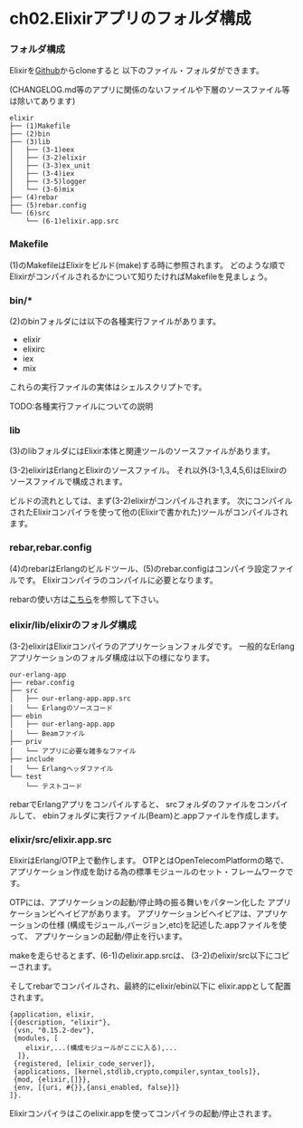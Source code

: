 ch02.Elixirアプリのフォルダ構成
===============================

### フォルダ構成

Elixirを[Github](https://github.com/elixir-lang/elixir)からcloneすると 以下のファイル・フォルダができます。

(CHANGELOG.md等のアプリに関係のないファイルや下層のソースファイル等は除いてあります)

```
elixir
├── (1)Makefile
├── (2)bin
├── (3)lib
│   ├── (3-1)eex
│   ├── (3-2)elixir
│   ├── (3-3)ex_unit
│   ├── (3-4)iex
│   ├── (3-5)logger
│   └── (3-6)mix
├── (4)rebar
├── (5)rebar.config
└── (6)src
    └── (6-1)elixir.app.src
```

### Makefile

(1)のMakefileはElixirをビルド(make)する時に参照されます。 どのような順でElixirがコンパイルされるかについて知りたければMakefileを見ましょう。

### bin/*

(2)のbinフォルダには以下の各種実行ファイルがあります。

- elixir
- elixirc
- iex
- mix

これらの実行ファイルの実体はシェルスクリプトです。

TODO:各種実行ファイルについての説明

### lib

(3)のlibフォルダにはElixir本体と関連ツールのソースファイルがあります。

(3-2)elixirはErlangとElixirのソースファイル。 それ以外(3-1,3,4,5,6)はElixirのソースファイルで構成されます。

ビルドの流れとしては、まず(3-2)elixirがコンパイルされます。 次にコンパイルされたElixirコンパイラを使って他の(Elixirで書かれた)ツールがコンパイルされます。

### rebar,rebar.config

(4)のrebarはErlangのビルドツール、(5)のrebar.configはコンパイラ設定ファイルです。 Elixirコンパイラのコンパイルに必要となります。

rebarの使い方は[こちら](https://github.com/rebar/rebar/wiki)を参照して下さい。

### elixir/lib/elixirのフォルダ構成

(3-2)elixirはElixirコンパイラのアプリケーションフォルダです。 一般的なErlangアプリケーションのフォルダ構成は以下の様になります。

```
our-erlang-app
├── rebar.config
├── src
│   ├── our-erlang-app.app.src
│   └── Erlangのソースコード
├── ebin
│   ├── our-erlang-app.app
│   └── Beamファイル
├── priv
│   └── アプリに必要な雑多なファイル
├── include
│   └── Erlangヘッダファイル
└── test
    └── テストコード
```

rebarでErlangアプリをコンパイルすると、 srcフォルダのファイルをコンパイルして、 ebinフォルダに実行ファイル(Beam)と.appファイルを作成します。

### elixir/src/elixir.app.src

ElixirはErlang/OTP上で動作します。 OTPとはOpenTelecomPlatformの略で、 アプリケーション作成を助ける為の標準モジュールのセット・フレームワークです。

OTPには、アプリケーションの起動/停止時の振る舞いをパターン化した アプリケーションビヘイビアがあります。 アプリケーションビヘイビアは、アプリケーションの仕様 (構成モジュール,バージョン,etc)を記述した.appファイルを使って、 アプリケーションの起動/停止を行います。

makeを走らせるとまず、(6-1)のelixir.app.srcは、 (3-2)のelixir/src以下にコピーされます。

そしてrebarでコンパイルされ、最終的にelixir/ebin以下に elixir.appとして配置されます。

```Erlang:elixir.app
{application, elixir,
[{description, "elixir"},
 {vsn, "0.15.2-dev"},
 {modules, [
	elixir,...(構成モジュールがここに入る),...
  ]},
 {registered, [elixir_code_server]},
 {applications, [kernel,stdlib,crypto,compiler,syntax_tools]},
 {mod, {elixir,[]}},
 {env, [{uri, #{}},{ansi_enabled, false}]}
]}.
```

Elixirコンパイラはこのelixir.appを使ってコンパイラの起動/停止されます。
